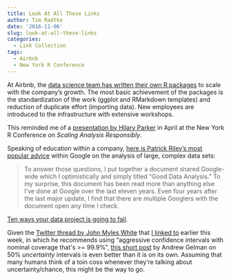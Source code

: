 ```yaml
---
title: Look At All These Links
author: Tim Radtke
date: '2016-11-06'
slug: look-at-all-these-links
categories:
  - Link Collection
tags:
  - Airbnb
  - New York R Conference
---
```


At Airbnb, the [data science team has written their own R packages](https://medium.com/airbnb-engineering/using-r-packages-and-education-to-scale-data-science-at-airbnb-906faa58e12d#.vkf36gpfg) to scale with the company’s growth. The most basic achievement of the packages is the standardization of the work (ggplot and RMarkdown templates) and reduction of duplicate effort (importing data). New employees are introduced to the infrastructure with extensive workshops.

This reminded me of a [presentation by Hilary Parker](http://www.slideshare.net/Work-Bench/scaling-analysis-responsibly) in April at the New York R Conference on *Scaling Analysis Responsibly*.

Speaking of education within a company, [here is Patrick Riley’s most popular advice](http://www.unofficialgoogledatascience.com/2016/10/practical-advice-for-analysis-of-large.html) within Google on the analysis of large, complex data sets:

> To answer those questions, I put together a document shared Google-wide which I optimistically and simply titled “Good Data Analysis.” To my surprise, this document has been read more than anything else I’ve done at Google over the last eleven years. Even four years after the last major update, I find that there are multiple Googlers with the document open any time I check.

[Ten ways your data project is going to fail](http://www.martingoodson.com/ten-ways-your-data-project-is-going-to-fail/).

Given the [Twitter thread by John Myles White](https://twitter.com/johnmyleswhite/status/793110465337372672?ref_src=twsrc%5Etfw) that [I linked to](https://www.timradtke.net/blog/sign-of-incompetence) earlier this week, in which he recommends using “aggressive confidence intervals with nominal coverage that's >= 99.9%”, [this short post](http://andrewgelman.com/2016/11/05/why-i-prefer-50-to-95-intervals/) by Andrew Gelman on 50% *uncertainty* intervals is even better than it is on its own. Assuming that many humans think of a toin coss whenever they’re talking about uncertainty/chance, this might be the way to go.